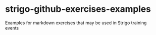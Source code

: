 # strigo-github-exercises-examples
Examples for markdown exercises that may be used in Strigo training events
